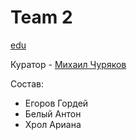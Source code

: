 <h1 id="team-2">Team 2</h1>
<p><a href="https://edu.tinkoff.ru/my-activities/courses/stream/80378e3d-aa9d-47c1-8af1-d6115e989712">edu</a></p>
<p>Куратор - <a href="https://t.me/chmhc">Михаил Чуряков</a></p>
<p> Состав:</p>
<ul>
<li>Егоров Гордей</li>
<li>Белый Антон</li>
<li>Хрол Ариана</li>
</ul>


